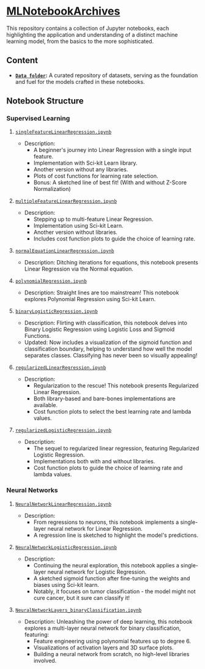 # [MLNotebookArchives](https://jayvatti.github.io/MLNotebookArchives/)


<style>
    @import url('/assets/css/main.css');
</style>

This repository contains a collection of Jupyter notebooks, each highlighting the application and understanding of a distinct machine learning model, from the basics to the more sophisticated.

## Content

- **[`Data folder`](/data/ReadMe.md):** A curated repository of datasets, serving as the foundation and fuel for the models crafted in these notebooks.

## Notebook Structure

### Supervised Learning

1. [`singleFeatureLinearRegression.ipynb`](singleFeatureLinearRegression.ipynb)
    - Description: 
        - A beginner's journey into Linear Regression with a single input feature. 
        - Implementation with Sci-kit Learn library.
        - Another version without any libraries.
        - Plots of cost functions for learning rate selection.
        - Bonus: A sketched line of best fit! (With and without Z-Score Normalization)

2. [`multipleFeatureLinearRegression.ipynb`](multipleFeatureLinearRegression.ipynb)
    - Description: 
        - Stepping up to multi-feature Linear Regression. 
        - Implementation using Sci-kit Learn. 
        - Another version without libraries.
        - Includes cost function plots to guide the choice of learning rate.

3. [`normalEquationLinearRegression.ipynb`](normalEquationLinearRegression.ipynb)
    - Description: Ditching iterations for equations, this notebook presents Linear Regression via the Normal equation. 

4. [`polynomialRegression.ipynb`](polynomialRegression.ipynb)
    - Description: Straight lines are too mainstream! This notebook explores Polynomial Regression using Sci-kit Learn. 

5. [`binaryLogisticRegression.ipynb`](binaryLogisticRegression.ipynb)
    - Description: Flirting with classification, this notebook delves into Binary Logistic Regression using Logistic Loss and Sigmoid Functions.
    - Updated: Now includes a visualization of the sigmoid function and classification boundary, helping to understand how well the model separates classes. Classifying has never been so visually appealing!

6. [`regularizedLinearRegression.ipynb`](regularizedLinearRegression.ipynb)
    - Description: 
        - Regularization to the rescue! This notebook presents Regularized Linear Regression.
        - Both library-based and bare-bones implementations are available.
        - Cost function plots to select the best learning rate and lambda values.

7. [`regularizedLogisticRegression.ipynb`](regularizedLogisticRegression.ipynb)
    - Description: 
        - The sequel to regularized linear regression, featuring Regularized Logistic Regression. 
        - Implementations both with and without libraries.
        - Cost function plots to guide the choice of learning rate and lambda values.

### Neural Networks

1. [`NeuralNetworkLinearRegression.ipynb`](NeuralNetworkLinearRegression.ipynb)
    - Description: 
        - From regressions to neurons, this notebook implements a single-layer neural network for Linear Regression.
        - A regression line is sketched to highlight the model's predictions.
          
2. [`NeuralNetworkLogisticRegression.ipynb`](NeuralNetworkLogisticRegression.ipynb)
    - Description: 
        - Continuing the neural exploration, this notebook applies a single-layer neural network for Logistic Regression. 
        - A sketched sigmoid function after fine-tuning the weights and biases using Sci-kit learn.
        - Notably, it focuses on tumor classification - the model might not cure cancer, but it sure can classify it!

3. [`NeuralNetworkLayers_binaryClassification.ipynb`](NeuralNetworkLayers_binaryClassification.ipynb)
    - Description: Unleashing the power of deep learning, this notebook explores a multi-layer neural network for binary classification, featuring:
        - Feature engineering using polynomial features up to degree 6.
        - Visualizations of activation layers and 3D surface plots. 
        - Building a neural network from scratch, no high-level libraries involved.

